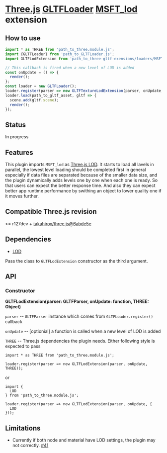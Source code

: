 # [Three.js](https://threejs.org) [GLTFLoader](https://threejs.org/docs/#examples/en/loaders/GLTFLoader) [MSFT_lod](https://github.com/KhronosGroup/glTF/tree/master/extensions/2.0/Vendor/MSFT_lod) extension

## How to use

```javascript
import * as THREE from 'path_to_three.module.js';
import {GLTFLoader} from 'path_to_GLTFLoader.js';
import GLTFLodExtension from 'path_to_three-gltf-exensions/loaders/MSFT_lod/MSFT_lod.js';

// This callback is fired when a new level of LOD is added
const onUpdate = () => {
  render();
};
const loader = new GLTFLoader();
loader.register(parser => new GLTFTextureLodExtension(parser, onUpdate, THREE));
loader.load(path_to_gltf_asset, gltf => {
  scene.add(gltf.scene);
  render();
});
```

## Status

In progress

## Features

This plugin imports `MSFT_lod` as [Three.js LOD](https://threejs.org/docs/#api/en/objects/LOD).
It starts to load all lavels in parallel, the lowest level loading should be completed first in general
especially if data files are separated because of the smaller data size,
and the plugin dynamically adds levels one by one when each one is ready.
So that users can expect the better response time. And also they can expect better app runtime performance
by swithing an object to lower quality one if it moves further.

## Compatible Three.js revision

&gt;= r127dev + [takahirox/three.js@6abde5e](https://github.com/takahirox/three.js/commit/6abde5e86f042b146cdbbfca61d49c041c2c29a2)

## Dependencies

- [LOD](https://threejs.org/docs/#api/en/objects/LOD)

Pass the class to `GLTFLodExtension` constructor as the third argument.

## API

### Constructor

**GLTFLodExtension(parser: GLTFParser, onUpdate: function, THREE: Object)**

`parser` -- `GLTFParser` instance which comes from `GLTFLoader.register()` callback

`onUpdate` -- [optionial] a function is called when a new level of LOD is added

`THREE` -- Three.js dependencies the plugin needs. Either following style is expected to pass

```
import * as THREE from 'path_to_three.module.js';

loader.register(parser => new GLTFLodExtension(parser, onUpdate, THREE));
```

or

```
import {
  LOD
} from 'path_to_three.module.js';

loader.register(parser => new GLTFLodExtension(parser, onUpdate, {
  LOD
}));
```

## Limitations

- Currently if both node and material have LOD settings, the plugin may not correctly. [#41](https://github.com/takahirox/three-gltf-extensions/issues/41)
